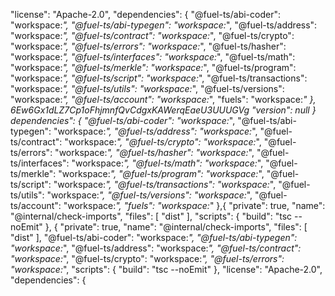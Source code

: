 
  "license": "Apache-2.0",
  "dependencies": {
    "@fuel-ts/abi-coder": "workspace:*",
    "@fuel-ts/abi-typegen": "workspace:*",
    "@fuel-ts/address": "workspace:*",
    "@fuel-ts/contract": "workspace:*",
    "@fuel-ts/crypto": "workspace:*",
    "@fuel-ts/errors": "workspace:*",
    "@fuel-ts/hasher": "workspace:*",
    "@fuel-ts/interfaces": "workspace:*",
    "@fuel-ts/math": "workspace:*",
    "@fuel-ts/merkle": "workspace:*",
    "@fuel-ts/program": "workspace:*",
    "@fuel-ts/script": "workspace:*",
    "@fuel-ts/transactions": "workspace:*",
    "@fuel-ts/utils": "workspace:*",
    "@fuel-ts/versions": "workspace:*",
    "@fuel-ts/account": "workspace:*",
    "fuels": "workspace:*"
  },
6Ew6Gx1dLZ7Cp1oFhjmnfQvCdgxKAWerqEaeU3UUUGVg
  "version": null
}
dependencies": {
    "@fuel-ts/abi-coder": "workspace:*",
    "@fuel-ts/abi-typegen": "workspace:*",
    "@fuel-ts/address": "workspace:*",
    "@fuel-ts/contract": "workspace:*",
    "@fuel-ts/crypto": "workspace:*",
    "@fuel-ts/errors": "workspace:*",
    "@fuel-ts/hasher": "workspace:*",
    "@fuel-ts/interfaces": "workspace:*",
    "@fuel-ts/math": "workspace:*",
    "@fuel-ts/merkle": "workspace:*",
    "@fuel-ts/program": "workspace:*",
    "@fuel-ts/script": "workspace:*",
    "@fuel-ts/transactions": "workspace:*",
    "@fuel-ts/utils": "workspace:*",
    "@fuel-ts/versions": "workspace:*",
    "@fuel-ts/account": "workspace:*",
    "fuels": "workspace:*"
  },{
  "private": true,
  "name": "@internal/check-imports",
  "files": [
    "dist"
  ],
  "scripts": {
    "build": "tsc --noEmit"
  },
{
  "private": true,
  "name": "@internal/check-imports",
  "files": [
    "dist"
  ],
 "@fuel-ts/abi-coder": "workspace:*",
    "@fuel-ts/abi-typegen": "workspace:*",
    "@fuel-ts/address": "workspace:*",
    "@fuel-ts/contract": "workspace:*",
    "@fuel-ts/crypto": "workspace:*",
    "@fuel-ts/errors": "workspace:*",
  "scripts": {
    "build": "tsc --noEmit"
  },
  "license": "Apache-2.0",
  "dependencies": {
